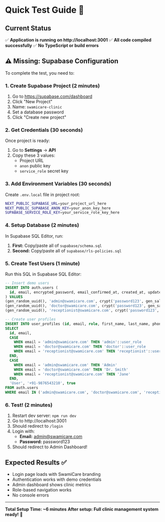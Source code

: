 # Quick Test Guide 🚀

## Current Status
✅ **Application is running on http://localhost:3001**
✅ **All code compiled successfully**
✅ **No TypeScript or build errors**

## ⚠️ Missing: Supabase Configuration

To complete the test, you need to:

### 1. Create Supabase Project (2 minutes)
1. Go to https://supabase.com/dashboard
2. Click "New Project" 
3. Name: `swamicare-clinic`
4. Set a database password
5. Click "Create new project"

### 2. Get Credentials (30 seconds)
Once project is ready:
1. Go to **Settings** → **API**
2. Copy these 3 values:
   - Project URL
   - `anon` public key  
   - `service_role` secret key

### 3. Add Environment Variables (30 seconds)
Create `.env.local` file in project root:
```bash
NEXT_PUBLIC_SUPABASE_URL=your_project_url_here
NEXT_PUBLIC_SUPABASE_ANON_KEY=your_anon_key_here  
SUPABASE_SERVICE_ROLE_KEY=your_service_role_key_here
```

### 4. Setup Database (2 minutes)
In Supabase SQL Editor, run:
1. **First:** Copy/paste all of `supabase/schema.sql`
2. **Second:** Copy/paste all of `supabase/rls-policies.sql`

### 5. Create Test Users (1 minute)
Run this SQL in Supabase SQL Editor:

```sql
-- Insert demo users
INSERT INTO auth.users (
  id, email, encrypted_password, email_confirmed_at, created_at, updated_at, raw_app_meta_data, raw_user_meta_data, is_super_admin, role
) VALUES 
(gen_random_uuid(), 'admin@swamicare.com', crypt('password123', gen_salt('bf')), NOW(), NOW(), NOW(), '{"provider":"email","providers":["email"]}', '{}', false, 'authenticated'),
(gen_random_uuid(), 'doctor@swamicare.com', crypt('password123', gen_salt('bf')), NOW(), NOW(), NOW(), '{"provider":"email","providers":["email"]}', '{}', false, 'authenticated'),
(gen_random_uuid(), 'receptionist@swamicare.com', crypt('password123', gen_salt('bf')), NOW(), NOW(), NOW(), '{"provider":"email","providers":["email"]}', '{}', false, 'authenticated');

-- Create user profiles  
INSERT INTO user_profiles (id, email, role, first_name, last_name, phone, is_active)
SELECT 
  id, email,
  CASE 
    WHEN email = 'admin@swamicare.com' THEN 'admin'::user_role
    WHEN email = 'doctor@swamicare.com' THEN 'doctor'::user_role  
    WHEN email = 'receptionist@swamicare.com' THEN 'receptionist'::user_role
  END,
  CASE 
    WHEN email = 'admin@swamicare.com' THEN 'Admin'
    WHEN email = 'doctor@swamicare.com' THEN 'Dr. Smith'
    WHEN email = 'receptionist@swamicare.com' THEN 'Jane'
  END,
  'User', '+91-9876543210', true
FROM auth.users 
WHERE email IN ('admin@swamicare.com', 'doctor@swamicare.com', 'receptionist@swamicare.com');
```

### 6. Test! (2 minutes)
1. Restart dev server: `npm run dev`
2. Go to http://localhost:3001
3. Should redirect to `/login`
4. Login with:
   - **Email:** admin@swamicare.com  
   - **Password:** password123
5. Should redirect to Admin Dashboard!

## Expected Results ✅
- Login page loads with SwamiCare branding
- Authentication works with demo credentials
- Admin dashboard shows clinic metrics
- Role-based navigation works
- No console errors

---
**Total Setup Time: ~6 minutes**
**After setup: Full clinic management system ready!** 🎉